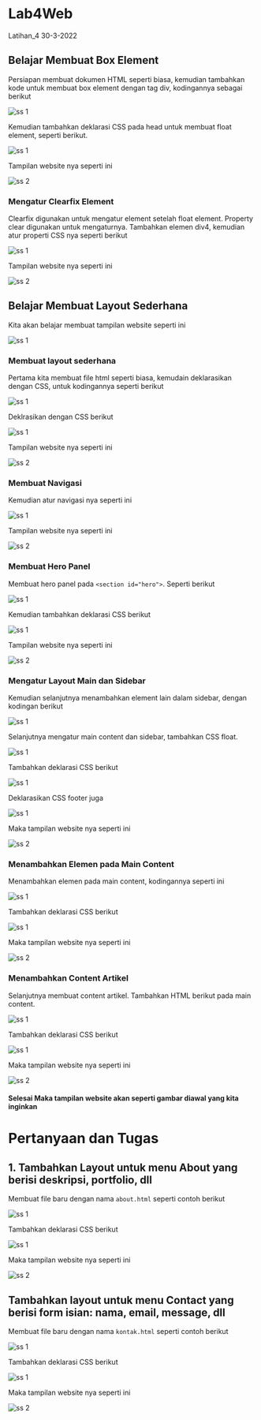# Lab4Web
Latihan_4 30-3-2022

## Belajar Membuat Box Element
Persiapan membuat dokumen HTML seperti biasa, kemudian tambahkan kode untuk membuat box element dengan tag div, kodingannya sebagai berikut

![ss 1](img/ss1-1.PNG)

Kemudian tambahkan deklarasi CSS pada head untuk membuat float element, seperti berikut.

![ss 1](img/ss2-1.PNG)

Tampilan website nya seperti ini

![ss 2](img/ss2-2.PNG)

### Mengatur Clearfix Element
Clearfix digunakan untuk mengatur element setelah float element. Property clear digunakan untuk mengaturnya.
Tambahkan elemen div4, kemudian atur properti CSS nya seperti berikut

![ss 1](img/ss3-1.PNG)

Tampilan website nya seperti ini

![ss 2](img/ss3-2.PNG)

## Belajar Membuat Layout Sederhana
Kita akan belajar membuat tampilan website seperti ini

![ss 1](img/ss1.PNG)

### Membuat layout sederhana
Pertama kita membuat file html seperti biasa, kemudain deklarasikan dengan CSS, untuk kodingannya seperti berikut

![ss 1](img/ss4-1.PNG)

Deklrasikan dengan CSS berikut

![ss 1](img/ss5-1.PNG)

Tampilan website nya seperti ini

![ss 2](img/ss5-2.PNG)

### Membuat Navigasi
Kemudian atur navigasi nya seperti ini

![ss 1](img/ss6-1.PNG)

Tampilan website nya seperti ini

![ss 2](img/ss6-2.PNG)

### Membuat Hero Panel
Membuat hero panel pada `<section id="hero">`. Seperti berikut

![ss 1](img/ss9-1.PNG)

Kemudian tambahkan deklarasi CSS berikut

![ss 1](img/ss9-2.PNG)

Tampilan website nya seperti ini

![ss 2](img/ss9-3.PNG)

### Mengatur Layout Main dan Sidebar
Kemudian selanjutnya menambahkan element lain dalam sidebar, dengan kodingan berikut

![ss 1](img/ss10-1.PNG)

Selanjutnya mengatur main content dan sidebar, tambahkan CSS float.

![ss 1](img/ss10-2.PNG)

Tambahkan deklarasi CSS berikut

![ss 1](img/ss10-3.PNG)

Deklarasikan CSS footer juga

![ss 1](img/ss10-4.PNG)

Maka tampilan website nya seperti ini

![ss 2](img/ss10-5.PNG)

### Menambahkan Elemen pada Main Content
Menambahkan elemen pada main content, kodingannya seperti ini

![ss 1](img/ss11-1.PNG)

Tambahkan deklarasi CSS berikut

![ss 1](img/ss11-3.PNG)

Maka tampilan website nya seperti ini

![ss 2](img/ss11-2.PNG)

### Menambahkan Content Artikel
Selanjutnya membuat content artikel. Tambahkan HTML berikut pada main content.

![ss 1](img/ss12-1.PNG)

Tambahkan deklarasi CSS berikut

![ss 1](img/ss12-3.PNG)

Maka tampilan website nya seperti ini

![ss 2](img/ss12-2.PNG)

#### Selesai Maka tampilan website akan seperti gambar diawal yang kita inginkan

# Pertanyaan dan Tugas

## 1. Tambahkan Layout untuk menu About yang berisi deskripsi, portfolio, dll
Membuat file baru dengan nama `about.html` seperti contoh berikut

![ss 1](img/ss13-1.PNG)

Tambahkan deklarasi CSS berikut

![ss 1](img/ss13-2.PNG)

Maka tampilan website nya seperti ini

![ss 2](img/ss13-3.PNG)

## Tambahkan layout untuk menu Contact yang berisi form isian: nama, email, message, dll
Membuat file baru dengan nama `kontak.html` seperti contoh berikut

![ss 1](img/ss14-1.PNG)

Tambahkan deklarasi CSS berikut

![ss 1](img/ss14-2.PNG)

Maka tampilan website nya seperti ini

![ss 2](img/ss14-3.PNG)